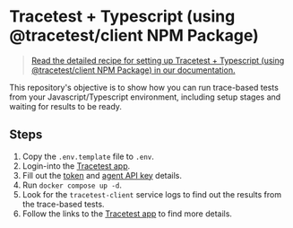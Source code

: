 # Tracetest + Typescript (using @tracetest/client NPM Package)

> [Read the detailed recipe for setting up Tracetest + Typescript (using @tracetest/client NPM Package) in our documentation.](https://docs.tracetest.io/tools-and-integrations/typescript)

This repository's objective is to show how you can run trace-based tests from your Javascript/Typescript environment, including setup stages and waiting for results to be ready.

## Steps

1. Copy the `.env.template` file to `.env`.
2. Login-into the [Tracetest app](https://app.tracetest.io/).
3. Fill out the [token](https://docs.tracetest.io/concepts/environment-tokens) and [agent API key](https://docs.tracetest.io/concepts/agent) details.
4. Run `docker compose up -d`.
5. Look for the `tracetest-client` service logs to find out the results from the trace-based tests.
6. Follow the links to the [Tracetest app](https://app.tracetest.io/) to find more details.
